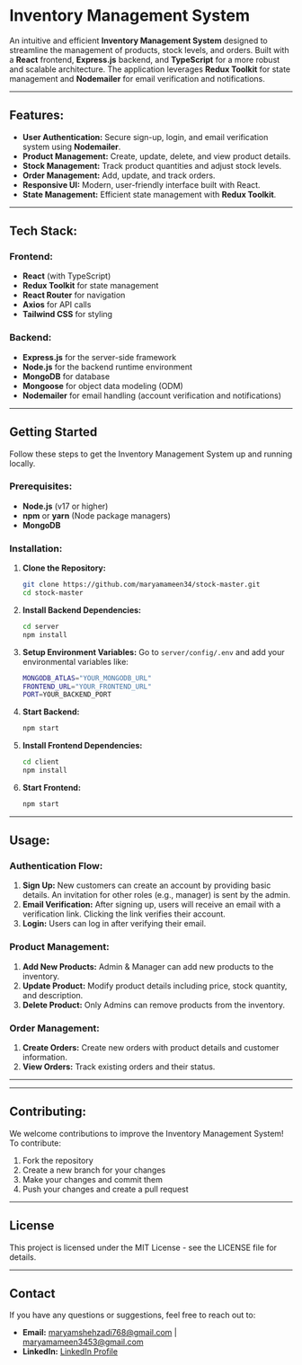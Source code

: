 # Inventory Management System

An intuitive and efficient **Inventory Management System** designed to streamline the management of products, stock levels, and orders. Built with a **React** frontend, **Express.js** backend, and **TypeScript** for a more robust and scalable architecture. The application leverages **Redux Toolkit** for state management and **Nodemailer** for email verification and notifications.

---

## Features:

- **User Authentication:** Secure sign-up, login, and email verification system using **Nodemailer**.
- **Product Management:** Create, update, delete, and view product details.
- **Stock Management:** Track product quantities and adjust stock levels.
- **Order Management:** Add, update, and track orders.
- **Responsive UI:** Modern, user-friendly interface built with React.
- **State Management:** Efficient state management with **Redux Toolkit**.

---

## Tech Stack:

### Frontend:
- **React** (with TypeScript)
- **Redux Toolkit** for state management
- **React Router** for navigation
- **Axios** for API calls
- **Tailwind CSS** for styling

### Backend:
- **Express.js** for the server-side framework
- **Node.js** for the backend runtime environment
- **MongoDB** for database
- **Mongoose** for object data modeling (ODM)
- **Nodemailer** for email handling (account verification and notifications)

---

## Getting Started

Follow these steps to get the Inventory Management System up and running locally.

### Prerequisites:
- **Node.js** (v17 or higher)
- **npm** or **yarn** (Node package managers)
- **MongoDB**

### Installation:
1. **Clone the Repository:**
    ```bash
    git clone https://github.com/maryamameen34/stock-master.git
    cd stock-master
    ```
2. **Install Backend Dependencies:**
    ```bash
    cd server
    npm install
    ```
3. **Setup Environment Variables:**
    Go to `server/config/.env` and add your environmental variables like:
    ```bash
    MONGODB_ATLAS="YOUR_MONGODB_URL"
    FRONTEND_URL="YOUR_FRONTEND_URL"
    PORT=YOUR_BACKEND_PORT
    ```
4. **Start Backend:**
    ```bash
    npm start
    ```
5. **Install Frontend Dependencies:**
    ```bash
    cd client
    npm install
    ```
6. **Start Frontend:**
    ```bash
    npm start
    ```

---

## Usage:

### Authentication Flow:
1. **Sign Up:** New customers can create an account by providing basic details. An invitation for other roles (e.g., manager) is sent by the admin.
2. **Email Verification:** After signing up, users will receive an email with a verification link. Clicking the link verifies their account.
3. **Login:** Users can log in after verifying their email.

### Product Management:
1. **Add New Products:** Admin & Manager can add new products to the inventory.
2. **Update Product:** Modify product details including price, stock quantity, and description.
3. **Delete Product:** Only Admins can remove products from the inventory.

### Order Management:
1. **Create Orders:** Create new orders with product details and customer information.
2. **View Orders:** Track existing orders and their status.

---


---

## Contributing:

We welcome contributions to improve the Inventory Management System! To contribute:

1. Fork the repository
2. Create a new branch for your changes
3. Make your changes and commit them
4. Push your changes and create a pull request

---

## License

This project is licensed under the MIT License - see the LICENSE file for details.

---

## Contact

If you have any questions or suggestions, feel free to reach out to:

- **Email:** [maryamshehzadi768@gmail.com](mailto:maryamshehzadi768@gmail.com) | [maryamameen3453@gmail.com](mailto:maryamameen3453@gmail.com)
- **LinkedIn:** [LinkedIn Profile](https://www.linkedin.com/in/maryam-ameen/)
